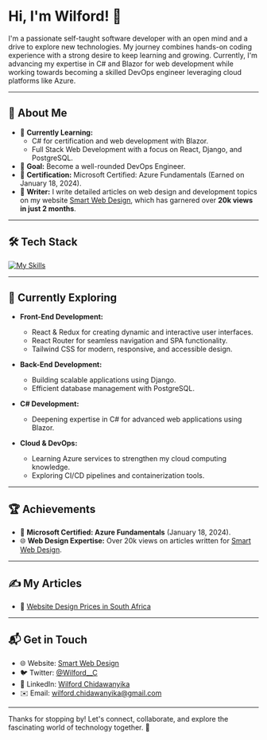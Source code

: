 # Hi, I'm Wilford! 👋

I'm a passionate self-taught software developer with an open mind and a drive to explore new technologies. My journey combines hands-on coding experience with a strong desire to keep learning and growing. Currently, I'm advancing my expertise in C# and Blazor for web development while working towards becoming a skilled DevOps engineer leveraging cloud platforms like Azure.

---

## 🚀 About Me

- 🔭 **Currently Learning:** 
  - C# for certification and web development with Blazor.
  - Full Stack Web Development with a focus on React, Django, and PostgreSQL.
- 🎯 **Goal:** Become a well-rounded DevOps Engineer.
- 📜 **Certification:** Microsoft Certified: Azure Fundamentals (Earned on January 18, 2024).
- 📝 **Writer:** I write detailed articles on web design and development topics on my website [Smart Web Design](https://smartwebdesign.co.za/), which has garnered over **20k views in just 2 months**.

---

## 🛠️ Tech Stack

[![My Skills](https://skillicons.dev/icons?i=html,css,js,ts,cs,dotnet,blazor,react,redux,angular,bootstrap,tailwind,python,django,sql,postgres,wordpress,azure)](https://skillicons.dev)

---

## 🌱 Currently Exploring

- **Front-End Development:**  
  - React & Redux for creating dynamic and interactive user interfaces.  
  - React Router for seamless navigation and SPA functionality.  
  - Tailwind CSS for modern, responsive, and accessible design.  

- **Back-End Development:**  
  - Building scalable applications using Django.  
  - Efficient database management with PostgreSQL.

- **C# Development:**  
  - Deepening expertise in C# for advanced web applications using Blazor.

- **Cloud & DevOps:**  
  - Learning Azure services to strengthen my cloud computing knowledge.  
  - Exploring CI/CD pipelines and containerization tools.

---

## 🏆 Achievements

- 🌟 **Microsoft Certified: Azure Fundamentals** (January 18, 2024).
- 🌐 **Web Design Expertise:** Over 20k views on articles written for [Smart Web Design](https://smartwebdesign.co.za/blog/).

---

## ✍️ My Articles

- 📄 [Website Design Prices in South Africa](https://smartwebdesign.co.za/website-design-prices-in-south-africa/)

---

## 📬 Get in Touch

- 🌐 Website: [Smart Web Design](https://smartwebdesign.co.za/)
- 🐦 Twitter: [@Wilford__C](https://twitter.com/Wilford__C)
- 💼 LinkedIn: [Wilford Chidawanyika](https://www.linkedin.com/in/wilford-chidawanyika/)
- ✉️ Email: [wilford.chidawanyika@gmail.com](mailto:swilford.chidawanyika@gmail.com)

---

Thanks for stopping by! Let's connect, collaborate, and explore the fascinating world of technology together. 🚀
